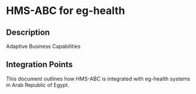# HMS-ABC for eg-health

## Description

Adaptive Business Capabilities

## Integration Points

This document outlines how HMS-ABC is integrated with eg-health systems in Arab Republic of Egypt.
